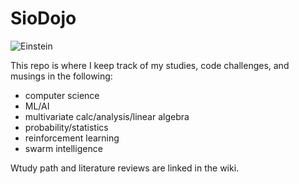 # SioDojo

![Einstein](https://cloud.githubusercontent.com/assets/19956669/22234758/84d5faae-e1af-11e6-8b9e-d5c65cc213b9.png)

This repo is where I keep track of my studies, code challenges, and musings in the following:

* computer science
* ML/AI
* multivariate calc/analysis/linear algebra
* probability/statistics
* reinforcement learning
* swarm intelligence

Wtudy path and literature reviews are linked in the wiki.

